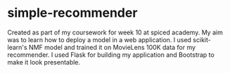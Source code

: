# simple-recommender
Created as part of my coursework for week 10 at spiced academy.
My aim was to learn how to deploy a model in a web application.
I used scikit-learn's NMF model and trained it on MovieLens 100K data
for my recommender.
I used Flask for building my application and Bootstrap to make it look
presentable.
